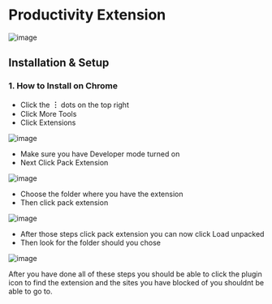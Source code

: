 # Productivity Extension 


![image](https://user-images.githubusercontent.com/70272280/204818505-8c910b89-a96d-491d-8554-a8a33665e648.png)



## Installation & Setup

### 1. How to Install on Chrome
- Click the **︙** dots on the top right
- Click More Tools
- Click Extensions

![image](https://user-images.githubusercontent.com/70272280/204827416-dec6cb61-833e-49c8-8f53-d978227042a5.png)

- Make sure you have Developer mode turned on
- Next Click Pack Extension 

![image](https://user-images.githubusercontent.com/70272280/204891098-b7c956dc-66e7-4b43-9490-60880ee55584.png)

- Choose the folder where you have the extension
- Then click pack extension

![image](https://user-images.githubusercontent.com/70272280/204891311-1b4e5c34-ca2d-47b9-a178-1e5cdfed1ef4.png)

- After those steps click pack extension you can now click Load unpacked
- Then look for the folder should you chose

![image](https://user-images.githubusercontent.com/70272280/204891953-c0d02d15-7972-4e97-8bd3-01107500e282.png)

After you have done all of these steps you should be able to click the plugin icon to find the extension and the sites you have blocked of you shouldnt be able to go to.
